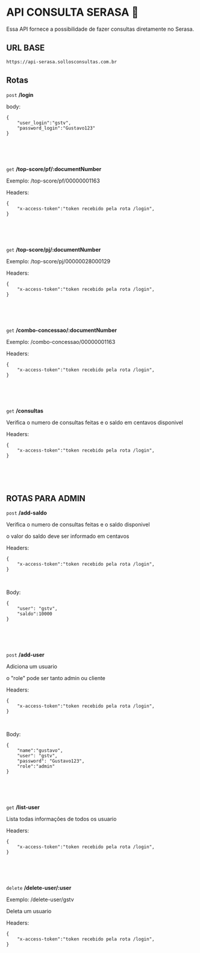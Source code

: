 # API CONSULTA SERASA 📜

Essa API fornece a possibilidade de fazer consultas diretamente no Serasa.

## URL BASE

 `https://api-serasa.sollosconsultas.com.br`

## Rotas 


 `post` **/login**

body:
```
{
	"user_login":"gstv",
	"password_login":"Gustavo123"
}
```

<br>
<br>
<br>





 `get` **/top-score/pf/:documentNumber**

Exemplo: /top-score/pf/00000001163

Headers:
```
{
	"x-access-token":"token recebido pela rota /login",
}
```

<br>
<br>
<br>





 `get` **/top-score/pj/:documentNumber**

Exemplo: /top-score/pj/00000028000129

Headers:
```
{
	"x-access-token":"token recebido pela rota /login",
}
```

<br>
<br>
<br>





 `get` **/combo-concessao/:documentNumber**

Exemplo: /combo-concessao/00000001163

Headers:
```
{
	"x-access-token":"token recebido pela rota /login",
}
```

<br>
<br>
<br>





 `get` **/consultas**

Verifica o numero de consultas feitas e o saldo em centavos disponivel

Headers:
```
{
	"x-access-token":"token recebido pela rota /login",
}
```

<br>
<br>
<br>




## ROTAS PARA ADMIN

 `post` **/add-saldo**

Verifica o numero de consultas feitas e o saldo disponivel

o valor do saldo deve ser informado em centavos

Headers:
```
{
	"x-access-token":"token recebido pela rota /login",
}
```

<br>

Body:
```
{
	"user": "gstv",
	"saldo":10000
}
```

<br>
<br>
<br>





 `post` **/add-user**

Adiciona um usuario

o "role" pode ser tanto admin ou cliente

Headers:
```
{
	"x-access-token":"token recebido pela rota /login",
}
```

<br>

Body:
```
{
	"name":"gustavo",
	"user": "gstv",
	"password": "Gustavo123",
	"role":"admin"
}
```

<br>
<br>
<br>





 `get` **/list-user**

Lista todas informações de todos os usuario

Headers:
```
{
	"x-access-token":"token recebido pela rota /login",
}
```

<br>
<br>
<br>





 `delete` **/delete-user/:user**

Exemplo: /delete-user/gstv

Deleta um usuario

Headers:
```
{
	"x-access-token":"token recebido pela rota /login",
}
```

<br>
<br>
<br>







